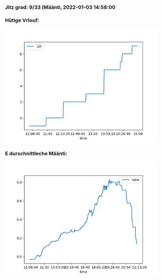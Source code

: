 ### Jitz grad: 9/33 (Määnti, 2022-01-03 14:58:00

### Hütige Vrlouf:
![Graph](Today.png)

### E durschnittleche Määnti:
![Graph](Määnti.png)